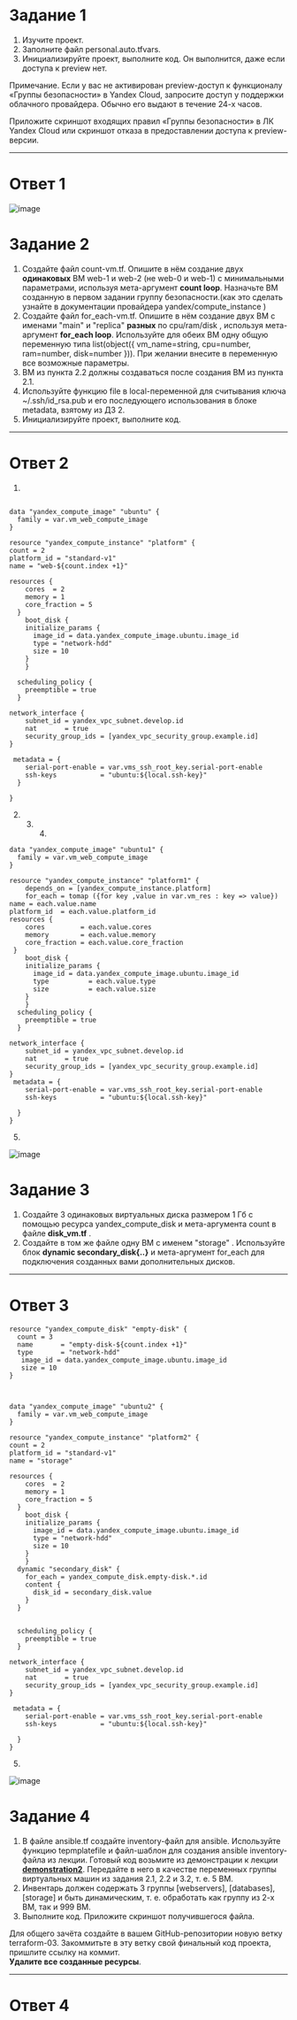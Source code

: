 # Задание 1

1. Изучите проект.
2. Заполните файл personal.auto.tfvars.
3. Инициализируйте проект, выполните код. Он выполнится, даже если доступа к preview нет.

Примечание. Если у вас не активирован preview-доступ к функционалу «Группы безопасности» в Yandex Cloud, запросите доступ у поддержки облачного провайдера. Обычно его выдают в течение 24-х часов.

Приложите скриншот входящих правил «Группы безопасности» в ЛК Yandex Cloud или скриншот отказа в предоставлении доступа к preview-версии.

------

# Ответ 1

![image](https://github.com/Kirill-Gryzhin/devops-netology/assets/137723281/0de74bbb-3b98-4a03-812b-8aaf41d30924)


# Задание 2

1. Создайте файл count-vm.tf. Опишите в нём создание двух **одинаковых** ВМ  web-1 и web-2 (не web-0 и web-1) с минимальными параметрами, используя мета-аргумент **count loop**. Назначьте ВМ созданную в первом задании группу безопасности.(как это сделать узнайте в документации провайдера yandex/compute_instance )
2. Создайте файл for_each-vm.tf. Опишите в нём создание двух ВМ с именами "main" и "replica" **разных** по cpu/ram/disk , используя мета-аргумент **for_each loop**. Используйте для обеих ВМ одну общую переменную типа list(object({ vm_name=string, cpu=number, ram=number, disk=number  })). При желании внесите в переменную все возможные параметры.
3. ВМ из пункта 2.2 должны создаваться после создания ВМ из пункта 2.1.
4. Используйте функцию file в local-переменной для считывания ключа ~/.ssh/id_rsa.pub и его последующего использования в блоке metadata, взятому из ДЗ 2.
5. Инициализируйте проект, выполните код.

------

# Ответ 2

1. 
```

data "yandex_compute_image" "ubuntu" {
  family = var.vm_web_compute_image
}

resource "yandex_compute_instance" "platform" {
count = 2
platform_id = "standard-v1"
name = "web-${count.index +1}"

resources {
    cores  = 2
    memory = 1
    core_fraction = 5
  }
    boot_disk {
    initialize_params {
      image_id = data.yandex_compute_image.ubuntu.image_id
      type = "network-hdd"
      size = 10
    }   
    }
  
  scheduling_policy {
    preemptible = true
  }

network_interface { 
    subnet_id = yandex_vpc_subnet.develop.id
    nat       = true
    security_group_ids = [yandex_vpc_security_group.example.id]
}
 
 metadata = {
    serial-port-enable = var.vms_ssh_root_key.serial-port-enable
    ssh-keys           = "ubuntu:${local.ssh-key}"
  }

}
```
2. 3. 4. 
```
data "yandex_compute_image" "ubuntu1" {
  family = var.vm_web_compute_image
}

resource "yandex_compute_instance" "platform1" {
    depends_on = [yandex_compute_instance.platform] 
    for_each = tomap ({for key ,value in var.vm_res : key => value})
name = each.value.name
platform_id  = each.value.platform_id
resources {
    cores         = each.value.cores
    memory        = each.value.memory
    core_fraction = each.value.core_fraction
 }
    boot_disk {
    initialize_params {
      image_id = data.yandex_compute_image.ubuntu.image_id
      type          = each.value.type
      size          = each.value.size
    }   
    }
  scheduling_policy {
    preemptible = true
  }

network_interface { 
    subnet_id = yandex_vpc_subnet.develop.id
    nat       = true
    security_group_ids = [yandex_vpc_security_group.example.id]
}
 metadata = {
    serial-port-enable = var.vms_ssh_root_key.serial-port-enable
    ssh-keys           = "ubuntu:${local.ssh-key}"
    
  }
}
```
5.
![image](https://github.com/Kirill-Gryzhin/devops-netology/assets/137723281/9ba29f6b-29ae-4926-958b-42cb5b8fdf77)

# Задание 3

1. Создайте 3 одинаковых виртуальных диска размером 1 Гб с помощью ресурса yandex_compute_disk и мета-аргумента count в файле **disk_vm.tf** .
2. Создайте в том же файле одну ВМ c именем "storage" . Используйте блок **dynamic secondary_disk{..}** и мета-аргумент for_each для подключения созданных вами дополнительных дисков.

------

# Ответ 3
```
resource "yandex_compute_disk" "empty-disk" {
  count = 3
  name       = "empty-disk-${count.index +1}"
  type       = "network-hdd"
   image_id = data.yandex_compute_image.ubuntu.image_id
   size = 10
}



data "yandex_compute_image" "ubuntu2" {
  family = var.vm_web_compute_image
}

resource "yandex_compute_instance" "platform2" {
count = 2
platform_id = "standard-v1"
name = "storage"

resources {
    cores  = 2
    memory = 1
    core_fraction = 5
  }
    boot_disk {
    initialize_params {
      image_id = data.yandex_compute_image.ubuntu.image_id
      type = "network-hdd"
      size = 10
    }   
    }
  dynamic "secondary_disk" {
    for_each = yandex_compute_disk.empty-disk.*.id
    content {
      disk_id = secondary_disk.value
    }
  }


  scheduling_policy {
    preemptible = true
  }

network_interface { 
    subnet_id = yandex_vpc_subnet.develop.id
    nat       = true
    security_group_ids = [yandex_vpc_security_group.example.id]
}
 
 metadata = {
    serial-port-enable = var.vms_ssh_root_key.serial-port-enable
    ssh-keys           = "ubuntu:${local.ssh-key}"
    
  }
}
```

5.
![image](https://github.com/Kirill-Gryzhin/devops-netology/assets/137723281/087f3414-9fbe-4c2f-9714-777f3ac26b5b)

# Задание 4

1. В файле ansible.tf создайте inventory-файл для ansible.
Используйте функцию tepmplatefile и файл-шаблон для создания ansible inventory-файла из лекции.
Готовый код возьмите из демонстрации к лекции [**demonstration2**](https://github.com/netology-code/ter-homeworks/tree/main/03/demonstration2).
Передайте в него в качестве переменных группы виртуальных машин из задания 2.1, 2.2 и 3.2, т. е. 5 ВМ.
2. Инвентарь должен содержать 3 группы [webservers], [databases], [storage] и быть динамическим, т. е. обработать как группу из 2-х ВМ, так и 999 ВМ.
4. Выполните код. Приложите скриншот получившегося файла. 

Для общего зачёта создайте в вашем GitHub-репозитории новую ветку terraform-03. Закоммитьте в эту ветку свой финальный код проекта, пришлите ссылку на коммит.   
**Удалите все созданные ресурсы**.

------

# Ответ 4
